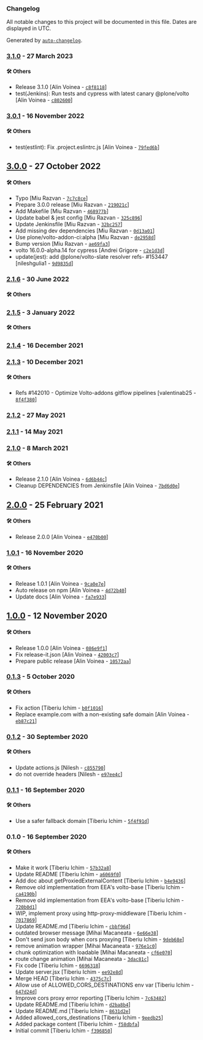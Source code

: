 ### Changelog

All notable changes to this project will be documented in this file. Dates are displayed in UTC.

Generated by [`auto-changelog`](https://github.com/CookPete/auto-changelog).

### [3.1.0](https://github.com/eea/volto-corsproxy/compare/3.0.1...3.1.0) - 27 March 2023

#### :hammer_and_wrench: Others

- Release 3.1.0 [Alin Voinea - [`c8f8118`](https://github.com/eea/volto-corsproxy/commit/c8f8118fd39681fb35713ef97c62a6f07a9b6cb9)]
- test(Jenkins): Run tests and cypress with latest canary @plone/volto [Alin Voinea - [`c802600`](https://github.com/eea/volto-corsproxy/commit/c802600362b7a9a5f19c9e1e0267b417c6f4a1ef)]
### [3.0.1](https://github.com/eea/volto-corsproxy/compare/3.0.0...3.0.1) - 16 November 2022

#### :hammer_and_wrench: Others

- test(estlint): Fix .project.eslintrc.js [Alin Voinea - [`79fed6b`](https://github.com/eea/volto-corsproxy/commit/79fed6b79fd1175a8f971ad2793278a9df940776)]
## [3.0.0](https://github.com/eea/volto-corsproxy/compare/2.1.6...3.0.0) - 27 October 2022

#### :hammer_and_wrench: Others

- Typo [Miu Razvan - [`7c7c8ce`](https://github.com/eea/volto-corsproxy/commit/7c7c8ce2295a38fe0b0ec2194737755398550645)]
- Prepare 3.0.0 release [Miu Razvan - [`219021c`](https://github.com/eea/volto-corsproxy/commit/219021c9643a5b94c3bfd7d521a7f256f7472303)]
- Add Makefile [Miu Razvan - [`468977b`](https://github.com/eea/volto-corsproxy/commit/468977b82f6e9c933b5d915aab5e31c4f2bd97ff)]
- Update babel & jest config [Miu Razvan - [`325c896`](https://github.com/eea/volto-corsproxy/commit/325c8968c60c10b8bc528dc4f02dacbb1787b81a)]
- Update Jenkinsfile [Miu Razvan - [`32bc257`](https://github.com/eea/volto-corsproxy/commit/32bc257789d7669fa6ea7e40675ec7a9825f1eb1)]
- Add missing dev dependencies [Miu Razvan - [`0d13a01`](https://github.com/eea/volto-corsproxy/commit/0d13a0134d0af7e1d69e95c7efc9c691cc1e8347)]
- Use plone/volto-addon-ci:alpha [Miu Razvan - [`de2958d`](https://github.com/eea/volto-corsproxy/commit/de2958db298093cfeb96d5d16b465ad8cd7edd7b)]
- Bump version [Miu Razvan - [`ae69fa3`](https://github.com/eea/volto-corsproxy/commit/ae69fa30feac6b3eddc6438510e1bb8728c7c46f)]
- volto 16.0.0-alpha.14 for cypress [Andrei Grigore - [`c2e1d3d`](https://github.com/eea/volto-corsproxy/commit/c2e1d3d3c65ffa1bb745ed05c3b0f5e2732f88c7)]
- update(jest): add @plone/volto-slate resolver refs- #153447 [nileshgulia1 - [`9d9835d`](https://github.com/eea/volto-corsproxy/commit/9d9835d9ff5246f9d2b99a2158334c3fd41975bb)]
### [2.1.6](https://github.com/eea/volto-corsproxy/compare/2.1.5...2.1.6) - 30 June 2022

#### :hammer_and_wrench: Others

### [2.1.5](https://github.com/eea/volto-corsproxy/compare/2.1.4...2.1.5) - 3 January 2022

#### :hammer_and_wrench: Others

### [2.1.4](https://github.com/eea/volto-corsproxy/compare/2.1.3...2.1.4) - 16 December 2021

### [2.1.3](https://github.com/eea/volto-corsproxy/compare/2.1.2...2.1.3) - 10 December 2021

#### :hammer_and_wrench: Others

- Refs #142010 - Optimize Volto-addons gitflow pipelines [valentinab25 - [`8f4f380`](https://github.com/eea/volto-corsproxy/commit/8f4f38083912d1f67c86a6c72316cb83aba3b3a8)]
### [2.1.2](https://github.com/eea/volto-corsproxy/compare/2.1.1...2.1.2) - 27 May 2021

### [2.1.1](https://github.com/eea/volto-corsproxy/compare/2.1.0...2.1.1) - 14 May 2021

### [2.1.0](https://github.com/eea/volto-corsproxy/compare/2.0.0...2.1.0) - 8 March 2021

#### :hammer_and_wrench: Others

- Release 2.1.0 [Alin Voinea - [`6d6b44c`](https://github.com/eea/volto-corsproxy/commit/6d6b44c4e554e3ec467636056b68ca732c3c83f3)]
- Cleanup DEPENDENCIES from Jenkinsfile [Alin Voinea - [`7bd6d0e`](https://github.com/eea/volto-corsproxy/commit/7bd6d0e4bb9dd26723f8c058d727b117077bb20e)]
## [2.0.0](https://github.com/eea/volto-corsproxy/compare/1.0.1...2.0.0) - 25 February 2021

#### :hammer_and_wrench: Others

- Release 2.0.0 [Alin Voinea - [`e470b00`](https://github.com/eea/volto-corsproxy/commit/e470b007af2dac5aa026d95aa6fde537b1a001bd)]
### [1.0.1](https://github.com/eea/volto-corsproxy/compare/1.0.0...1.0.1) - 16 November 2020

#### :hammer_and_wrench: Others

- Release 1.0.1 [Alin Voinea - [`9ca0e7e`](https://github.com/eea/volto-corsproxy/commit/9ca0e7e0a51640e6df7565a9f0917e503c512dba)]
- Auto release on npm [Alin Voinea - [`4d72b40`](https://github.com/eea/volto-corsproxy/commit/4d72b40ffc33e899f0c2cab0f2f5027412d20441)]
- Update docs [Alin Voinea - [`fa7e933`](https://github.com/eea/volto-corsproxy/commit/fa7e933e3d46e6cdcae44e95029d94e0fcb7223a)]
## [1.0.0](https://github.com/eea/volto-corsproxy/compare/0.1.3...1.0.0) - 12 November 2020

#### :hammer_and_wrench: Others

- Release 1.0.0 [Alin Voinea - [`086e9f1`](https://github.com/eea/volto-corsproxy/commit/086e9f1ad99da57b14ac8f570c08ab05493fad1c)]
- Fix release-it.json [Alin Voinea - [`42003c7`](https://github.com/eea/volto-corsproxy/commit/42003c728acdad9b1d5fd57babb0d59a0c6d61c7)]
- Prepare public release [Alin Voinea - [`10572aa`](https://github.com/eea/volto-corsproxy/commit/10572aa4fe7ad5f4f16346207f706888e2ea0d6f)]
### [0.1.3](https://github.com/eea/volto-corsproxy/compare/0.1.2...0.1.3) - 5 October 2020

#### :hammer_and_wrench: Others

- Fix action [Tiberiu Ichim - [`b0f1016`](https://github.com/eea/volto-corsproxy/commit/b0f1016c234b92a6f7acf4073c2251de6548c87d)]
- Replace example.com with a non-existing safe domain [Alin Voinea - [`eb87c21`](https://github.com/eea/volto-corsproxy/commit/eb87c21724e92a3a1bbc6e78ceb40b319992aa03)]
### [0.1.2](https://github.com/eea/volto-corsproxy/compare/0.1.1...0.1.2) - 30 September 2020

#### :hammer_and_wrench: Others

- Update actions.js [Nilesh - [`c855790`](https://github.com/eea/volto-corsproxy/commit/c855790943dfce25c99cbea4cb9f58d8fb8abe8b)]
- do not override headers [Nilesh - [`e97ee4c`](https://github.com/eea/volto-corsproxy/commit/e97ee4c68feea64500546b335492ce8dfd9133c2)]
### [0.1.1](https://github.com/eea/volto-corsproxy/compare/0.1.0...0.1.1) - 16 September 2020

#### :hammer_and_wrench: Others

- Use a safer fallback domain [Tiberiu Ichim - [`5f4f91d`](https://github.com/eea/volto-corsproxy/commit/5f4f91d17d4e1c81d26187ff77101066e0db17e7)]
### 0.1.0 - 16 September 2020

#### :hammer_and_wrench: Others

- Make it work [Tiberiu Ichim - [`57b32a8`](https://github.com/eea/volto-corsproxy/commit/57b32a830e5adddefa698d717eabafcfac00e255)]
- Update README [Tiberiu Ichim - [`a6069f0`](https://github.com/eea/volto-corsproxy/commit/a6069f02c4490f0ae6940ac66debf5af59313b5a)]
- Add doc about getProxiedExternalContent [Tiberiu Ichim - [`b4e9436`](https://github.com/eea/volto-corsproxy/commit/b4e943623b4bbf8f5020f6ec94b7a1370719f541)]
- Remove old implementation from EEA's volto-base [Tiberiu Ichim - [`ca4190b`](https://github.com/eea/volto-corsproxy/commit/ca4190b1f08242b5aec55bd95f44501e5a4b624f)]
- Remove old implementation from EEA's volto-base [Tiberiu Ichim - [`720b0d1`](https://github.com/eea/volto-corsproxy/commit/720b0d18f3c9064d2be6ea6110e07fa48b742193)]
- WIP, implement proxy using http-proxy-middleware [Tiberiu Ichim - [`7017869`](https://github.com/eea/volto-corsproxy/commit/70178691475cde8d62b5cf725a13ce6857c8f621)]
- Update README.md [Tiberiu Ichim - [`cbbf964`](https://github.com/eea/volto-corsproxy/commit/cbbf964f95a3ea352b0eea6984327da92ee1e94e)]
- outdated browser message [Mihai Macaneata - [`6e66e38`](https://github.com/eea/volto-corsproxy/commit/6e66e3869a671f1de33545fcbcf246803d19868a)]
- Don't send json body when cors proxying [Tiberiu Ichim - [`9deb68e`](https://github.com/eea/volto-corsproxy/commit/9deb68e8db298ae673332ee38beb1ecc6ed03cc7)]
- remove animation wrapper [Mihai Macaneata - [`976e1c0`](https://github.com/eea/volto-corsproxy/commit/976e1c099bb0bef75fda2d68e4d334125057ab67)]
- chunk optimization with loadable [Mihai Macaneata - [`cf6e070`](https://github.com/eea/volto-corsproxy/commit/cf6e07076faf5dd40d84cbdf05099927e6bb1d01)]
- route change animation [Mihai Macaneata - [`3dac81c`](https://github.com/eea/volto-corsproxy/commit/3dac81c9d2d807dc198efc8436c8506dbd4bae4a)]
- Fix code [Tiberiu Ichim - [`6696318`](https://github.com/eea/volto-corsproxy/commit/669631893efbccce9d9226af85b7f2ad945baceb)]
- Update server.jsx [Tiberiu Ichim - [`ee92e8d`](https://github.com/eea/volto-corsproxy/commit/ee92e8d710d6ec141840958fc6cdfb1cac2db795)]
- Merge HEAD [Tiberiu Ichim - [`4375c7c`](https://github.com/eea/volto-corsproxy/commit/4375c7c80c224186dd67ea6824eefa86135332fa)]
- Allow use of ALLOWED_CORS_DESTINATIONS env var [Tiberiu Ichim - [`647d24d`](https://github.com/eea/volto-corsproxy/commit/647d24d52b27fd21d472fe6acecc58a8481c8cf4)]
- Improve cors proxy error reporting [Tiberiu Ichim - [`7c63482`](https://github.com/eea/volto-corsproxy/commit/7c634822640da038be0731540871338f95ec3417)]
- Update README.md [Tiberiu Ichim - [`d2ba8b4`](https://github.com/eea/volto-corsproxy/commit/d2ba8b4b3d934d1132802f97c28a37f6078af523)]
- Update README.md [Tiberiu Ichim - [`8631d2e`](https://github.com/eea/volto-corsproxy/commit/8631d2ed833178d2cbc00272f4d63419753b829e)]
- Added allowed_cors_destinations [Tiberiu Ichim - [`9eedb25`](https://github.com/eea/volto-corsproxy/commit/9eedb25d259aa3bbd0fca8381bb30663eeafeaf8)]
- Added package content [Tiberiu Ichim - [`f58dbfa`](https://github.com/eea/volto-corsproxy/commit/f58dbfafa0400794f3f5ea129bfd56a6c7b76d37)]
- Initial commit [Tiberiu Ichim - [`f396850`](https://github.com/eea/volto-corsproxy/commit/f3968509173e0be1940e786f60c32f06e5aded95)]
